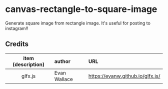 # canvas-rectangle-to-square-image

Generate square image from rectangle image. It's useful for posting to instagram!!

## Credits

| item (description) | author       | URL                                |
| :----------------: | :----------- | :--------------------------------- |
|      glfx.js       | Evan Wallace | <https://evanw.github.io/glfx.js/> |

